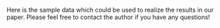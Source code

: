 Here is the sample data which could be used to realize the results in our paper. Please feel free to contact the author if you have any questions!

